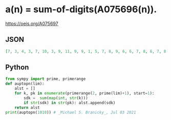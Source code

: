 # a\(n\) \= sum\-of\-digits\(A075696\(n\)\)\.
https://oeis.org/A075697
## JSON
```JSON
[7, 3, 4, 3, 7, 10, 3, 9, 11, 9, 9, 1, 5, 7, 8, 9, 6, 6, 7, 8, 6, 7, 8, 9, 9, 10, 9, 10, 11, 2, 9, 7, 5, 14, 15, 16, 17, 17, 18, 18, 19, 6, 8, 13, 7, 9, 7, 9, 11, 17, 19, 4, 7, 9, 7, 8, 9, 16, 5, 6, 7, 9, 8, 9, 15, 8, 9, 19, 7, 8, 9, 8, 9, 17, 11, 17, 9, 10, 12, 15, 17, 18, 19, 13, 1, 2, 3, 7, 9]
```
## Python
```Python
from sympy import prime, primerange
def auptopn(lim):
    alst = []
    for k, pk in enumerate(primerange(2, prime(lim)+1), start=1):
        sdk =  sum(map(int, str(k)))
        if str(sdk) in str(pk): alst.append(sdk)
    return alst
print(auptopn(1010)) # _Michael S. Branicky_, Jul 03 2021
```
